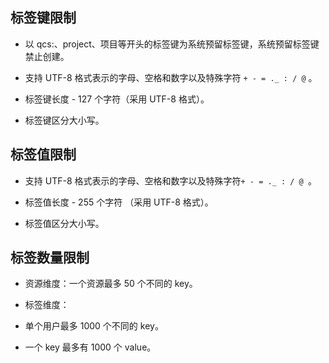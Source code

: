 ## 标签键限制
- 以 qcs:、project、项目等开头的标签键为系统预留标签键，系统预留标签键禁止创建。

- 支持 UTF-8 格式表示的字母、空格和数字以及特殊字符 `+ - = ._ : / @` 。

- 标签键长度 - 127 个字符（采用 UTF-8 格式）。 

- 标签键区分大小写。

## 标签值限制
- 支持 UTF-8 格式表示的字母、空格和数字以及特殊字符`+ - = ._ : / @ `。

- 标签值长度 - 255 个字符 （采用 UTF-8 格式）。

- 标签值区分大小写。

## 标签数量限制
- 资源维度：一个资源最多 50 个不同的 key。 

- 标签维度：
 - 单个用户最多 1000 个不同的 key。
 - 一个 key 最多有 1000 个 value。 
